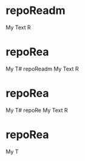 # repoReadm
My Text R
 # repoRea
My T# repoReadm
My Text R
 # repoRea
My T# repoRe
My Text R
 # repoRea
My T

